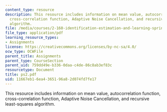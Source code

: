 ```yaml
---
content_type: resource
description: This resource includes information on mean value, autocorrelation function,
  cross-correlation function, Adaptive Noise Cancellation, and recursive least-squares
  algorithm.
file: /media/courses/2-160-identification-estimation-and-learning-spring-2006/11667eb16ea4365196a82d074fd7fe17_ps2.pdf
file_type: application/pdf
learning_resource_types:
- Assignments
license: https://creativecommons.org/licenses/by-nc-sa/4.0/
ocw_type: OCWFile
parent_title: Assignments
parent_type: CourseSection
parent_uid: 759dd49e-b336-0daa-c4de-86c8ab3ef83c
resourcetype: Document
title: ps2.pdf
uid: 11667eb1-6ea4-3651-96a8-2d074fd7fe17
---
```

This resource includes information on mean value, autocorrelation function, cross-correlation function, Adaptive Noise Cancellation, and recursive least-squares algorithm.